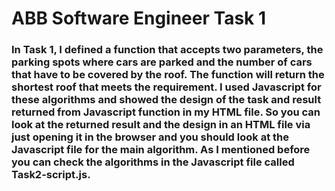 # ABB Software Engineer Task 1

### In Task 1, I defined a function that accepts two parameters,  the parking spots where cars are parked and the number of cars that have to be covered by the roof. The function will return the shortest roof that meets the requirement. I used Javascript for these algorithms and showed the design of the task and result returned from Javascript function in my HTML file. So you can look at the returned result and the design in an HTML file via just opening it in the browser and you should look at the Javascript file for the main algorithm. As I mentioned before you can check the algorithms in the Javascript file called Task2-script.js.
